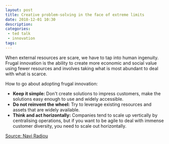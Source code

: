 ```yaml
---
layout: post
title: Creative problem-solving in the face of extreme limits
date: 2018-12-01 10:30
description:
categories:
 - ted talk
 - innovation
tags:
---
```

When external resources are scare, we have to tap into human ingenuity. Frugal innovation is the ability to create more economic and social value using fewer resources and involves taking what is most abundant to deal with what is scarce.

How to go about adopting frugal innovation:
* __Keep it simple:__ Don't create solutions to impress customers, make the solutions easy enough to use and widely accessible.
* __Do not reinvent the wheel:__ Try to leverage existing resources and assets that are widely available.
* __Think and act horizontally:__ Companies tend to scale up vertically by centralising operations, but if you want to be agile to deal with immense customer diversity, you need to scale out horizontally.

[Source: Navi Radjou](https://www.youtube.com/watch?v=cHRZ6OrSvvI)
